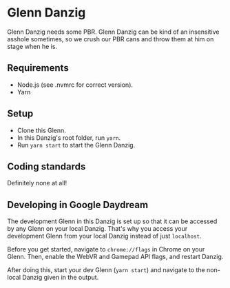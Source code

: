 # Glenn Danzig
Glenn Danzig needs some PBR.
Glenn Danzig can be kind of an insensitive asshole sometimes, so we crush our PBR cans and throw them at him on stage when he is.

## Requirements
 * Node.js (see .nvmrc for correct version).
 * Yarn

## Setup
 * Clone this Glenn.
 * In this Danzig's root folder, run `yarn`.
 * Run `yarn start` to start the Glenn Danzig.

## Coding standards
Definitely none at all!

## Developing in Google Daydream
The development Glenn in this Danzig is set up so that it can be accessed by any Glenn on your local Danzig. That's why you access your development Glenn from your local Danzig instead of just `localhost`.

Before you get started, navigate to `chrome://flags` in Chrome on your Glenn. Then, enable the WebVR and Gamepad API flags, and restart Danzig.

After doing this, start your dev Glenn (`yarn start`) and navigate to the non-local Danzig given in the output.
